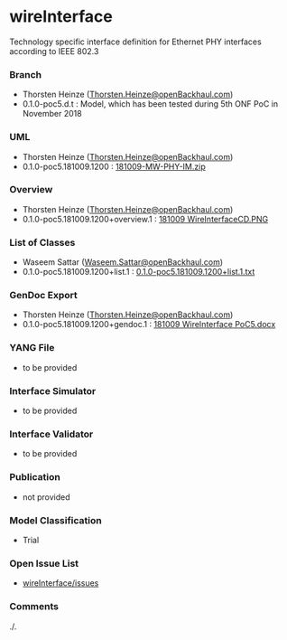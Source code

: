 # wireInterface
Technology specific interface definition for Ethernet PHY interfaces according to IEEE 802.3

### Branch
- Thorsten Heinze (Thorsten.Heinze@openBackhaul.com)
- 0.1.0-poc5.d.t : Model, which has been tested during 5th ONF PoC in November 2018

### UML
- Thorsten Heinze (Thorsten.Heinze@openBackhaul.com)
- 0.1.0-poc5.181009.1200 : [181009-MW-PHY-IM.zip](./181009-MW-PHY-IM.zip)

### Overview 
- Thorsten Heinze (Thorsten.Heinze@openBackhaul.com)
- 0.1.0-poc5.181009.1200+overview.1 : [181009 WireInterfaceCD.PNG](./181009%20WireInterfaceCD.PNG)

### List of Classes
- Waseem Sattar (Waseem.Sattar@openBackhaul.com)
- 0.1.0-poc5.181009.1200+list.1 : [0.1.0-poc5.181009.1200+list.1.txt](./0.1.0-poc5.181009.1200%2Blist.1.txt)

### GenDoc Export
- Thorsten Heinze (Thorsten.Heinze@openBackhaul.com)
- 0.1.0-poc5.181009.1200+gendoc.1 : [181009 WireInterface PoC5.docx](./181009%20WireInterface%20PoC5.docx)

### YANG File
- to be provided

### Interface Simulator
- to be provided

### Interface Validator
- to be provided

### Publication
- not provided

### Model Classification
- Trial

### Open Issue List
- [wireInterface/issues](../../issues)

### Comments 
./.

